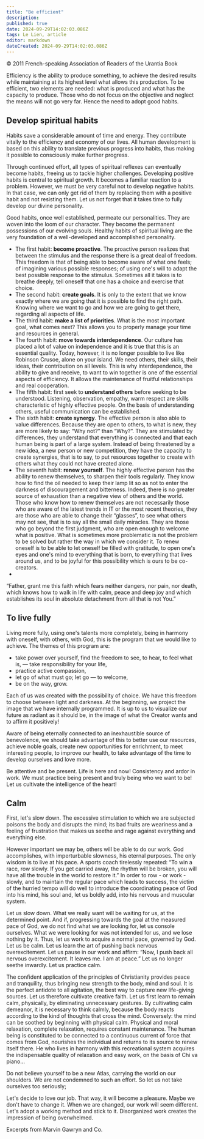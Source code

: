 ```yaml
---
title: "Be efficient"
description: 
published: true
date: 2024-09-29T14:02:03.086Z
tags: Le Lien, article
editor: markdown
dateCreated: 2024-09-29T14:02:03.086Z
---
```


<p class="v-card v-sheet theme--light grey lighten-3 px-2">© 2011 French-speaking Association of Readers of the Urantia Book</p>


Efficiency is the ability to produce something, to achieve the desired results while maintaining at its highest level what allows this production. To be efficient, two elements are needed: what is produced and what has the capacity to produce. Those who do not focus on the objective and neglect the means will not go very far. Hence the need to adopt good habits.

## Develop spiritual habits

Habits save a considerable amount of time and energy. They contribute vitally to the efficiency and economy of our lives. All human development is based on this ability to translate previous progress into habits, thus making it possible to consciously make further progress.

Through continued effort, all types of spiritual reflexes can eventually become habits, freeing us to tackle higher challenges. Developing positive habits is central to spiritual growth. It becomes a familiar reaction to a problem. However, we must be very careful not to develop negative habits. In that case, we can only get rid of them by replacing them with a positive habit and not resisting them. Let us not forget that it takes time to fully develop our divine personality.

Good habits, once well established, permeate our personalities. They are woven into the loom of our character. They become the permanent possessions of our evolving souls. Healthy habits of spiritual living are the very foundation of a well-developed and accomplished personality.

- The first habit: **become proactive**. The proactive person realizes that between the stimulus and the response there is a great deal of freedom. This freedom is that of being able to become aware of what one feels; of imagining various possible responses; of using one's will to adapt the best possible response to the stimulus. Sometimes all it takes is to breathe deeply, tell oneself that one has a choice and exercise that choice.
- The second habit: **create goals**. It is only to the extent that we know exactly where we are going that it is possible to find the right path. Knowing where we want to go and how we are going to get there, regarding all aspects of life.
- The third habit: **make a list of priorities**. What is the most important goal, what comes next? This allows you to properly manage your time and resources in general.
- The fourth habit: **move towards interdependence**. Our culture has placed a lot of value on independence and it is true that this is an essential quality. Today, however, it is no longer possible to live like Robinson Crusoe, alone on your island. We need others, their skills, their ideas, their contribution on all levels. This is why interdependence, the ability to give and receive, to want to win together is one of the essential aspects of efficiency. It allows the maintenance of fruitful relationships and real cooperation.
- The fifth habit: first seek to **understand others** before seeking to be understood. Listening, observation, empathy, warm respect are skills characteristic of highly effective people. On the basis of understanding others, useful communication can be established.
- The sixth habit: **create synergy**. The effective person is also able to value differences. Because they are open to others, to what is new, they are more likely to say: “Why not?” than “Why?”. They are stimulated by differences, they understand that everything is connected and that each human being is part of a large system. Instead of being threatened by a new idea, a new person or new competition, they have the capacity to create synergies, that is to say, to put resources together to create with others what they could not have created alone.
- The seventh habit: **renew yourself**. The highly effective person has the ability to renew themselves, to sharpen their tools regularly. They know how to find the oil needed to keep their lamp lit so as not to enter the darkness of discouragement and bitterness. Indeed, there is no greater source of exhaustion than a negative view of others and the world. Those who know how to renew themselves are not necessarily those who are aware of the latest trends in IT or the most recent theories, they are those who are able to change their “glasses”, to see what others may not see, that is to say all the small daily miracles. They are those who go beyond the first judgment, who are open enough to welcome what is positive. What is sometimes more problematic is not the problem to be solved but rather the way in which we consider it. To renew oneself is to be able to let oneself be filled with gratitude, to open one's eyes and one's mind to everything that is born, to everything that lives around us, and to be joyful for this possibility which is ours to be co-creators.
-
“Father, grant me this faith which fears neither dangers, nor pain, nor death, which knows how to walk in life with calm, peace and deep joy and which establishes its soul in absolute detachment from all that is not You.”


## To live fully

Living more fully, using one's talents more completely, being in harmony with oneself, with others, with God, this is the program that we would like to achieve. The themes of this program are:
- take power over yourself, find the freedom to see, to hear, to feel what is, — take responsibility for your life,
- practice active compassion,
- let go of what must go; let go — to welcome,
- be on the way, grow.

Each of us was created with the possibility of choice. We have this freedom to choose between light and darkness. At the beginning, we project the image that we have internally programmed. It is up to us to visualize our future as radiant as it should be, in the image of what the Creator wants and to affirm it positively!

Aware of being eternally connected to an inexhaustible source of benevolence, we should take advantage of this to better use our resources, achieve noble goals, create new opportunities for enrichment, to meet interesting people, to improve our health, to take advantage of the time to develop ourselves and love more.

Be attentive and be present. Life is here and now! Consistency and ardor in work. We must practice being present and truly being who we want to be! Let us cultivate the intelligence of the heart!

## Calm

First, let's slow down. The excessive stimulation to which we are subjected poisons the body and disrupts the mind; its bad fruits are weariness and a feeling of frustration that makes us seethe and rage against everything and everything else.

However important we may be, others will be able to do our work. God accomplishes, with imperturbable slowness, his eternal purposes. The only wisdom is to live at his pace. A sports coach tirelessly repeated: “To win a race, row slowly. If you get carried away, the rhythm will be broken, you will have all the trouble in the world to restore it.” In order to row - or work - slowly, and to maintain the regular pace which leads to success, the victim of the hurried tempo will do well to introduce the coordinating peace of God into his mind, his soul and, let us boldly add, into his nervous and muscular system.

Let us slow down. What we really want will be waiting for us, at the determined point. And if, progressing towards the goal at the measured pace of God, we do not find what we are looking for, let us console ourselves. What we were looking for was not intended for us, and we lose nothing by it. Thus, let us work to acquire a normal pace, governed by God. Let us be calm. Let us learn the art of pushing back nervous overexcitement. Let us pause in our work and affirm: “Now, I push back all nervous overexcitement. It leaves me. I am at peace.” Let us no longer seethe inwardly. Let us practice calm.

The confident application of the principles of Christianity provides peace and tranquility, thus bringing new strength to the body, mind and soul. It is the perfect antidote to all agitation, the best way to capture new life-giving sources. Let us therefore cultivate creative faith. Let us first learn to remain calm, physically, by eliminating unnecessary gestures. By cultivating calm demeanor, it is necessary to think calmly, because the body reacts according to the kind of thoughts that cross the mind. Conversely: the mind can be soothed by beginning with physical calm. Physical and moral relaxation, complete relaxation, requires constant maintenance. The human being is constituted to be connected to a continuous current of force that comes from God, nourishes the individual and returns to its source to renew itself there. He who lives in harmony with this recreational system acquires the indispensable quality of relaxation and easy work, on the basis of Chi va piano...

Do not believe yourself to be a new Atlas, carrying the world on our shoulders. We are not condemned to such an effort. So let us not take ourselves too seriously;

Let's decide to love our job. That way, it will become a pleasure. Maybe we don't have to change it. When we are changed, our work will seem different. Let's adopt a working method and stick to it. Disorganized work creates the impression of being overwhelmed.

Excerpts from Marvin Gawryn and Co.

